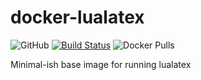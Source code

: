 # docker-lualatex
![GitHub](https://img.shields.io/github/license/brokenpylons/docker-lualatex.svg)
[![Build Status](https://travis-ci.org/brokenpylons/docker-lualatex.svg?branch=master)](https://travis-ci.org/brokenpylons/docker-lualatex)
![Docker Pulls](https://img.shields.io/docker/pulls/brokenpylons/lualatex.svg)

Minimal-ish base image for running lualatex
